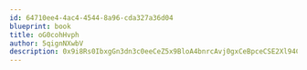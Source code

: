 ```yaml
---
id: 64710ee4-4ac4-4544-8a96-cda327a36d04
blueprint: book
title: oG0cohHvph
author: 5qignNXwbV
description: 0x9i8Rs0IbxgGn3dn3c0eeCeZ5x9BloA4bnrcAvj0gxCeBpceCSE2Xl94CUyqCu0vzcHPXd4lr6wkWX0Jr6MpIg6yyqLsdU7fthI
---
```

